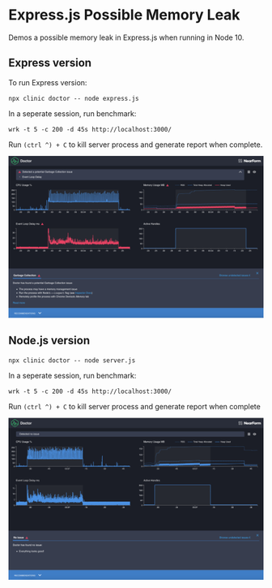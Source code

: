 # Express.js Possible Memory Leak

Demos a possible memory leak in Express.js when running in Node 10.

## Express version

To run Express version:

```
npx clinic doctor -- node express.js
```

In a seperate session, run benchmark:

```
wrk -t 5 -c 200 -d 45s http://localhost:3000/
```

Run `(ctrl ^) + C` to kill server process and generate report when complete.

![](./express-results.png)

## Node.js version

```
npx clinic doctor -- node server.js
```

In a seperate session, run benchmark:

```
wrk -t 5 -c 200 -d 45s http://localhost:3000/
```

Run `(ctrl ^) + C` to kill server process and generate report when complete

![](./server-results.png)

